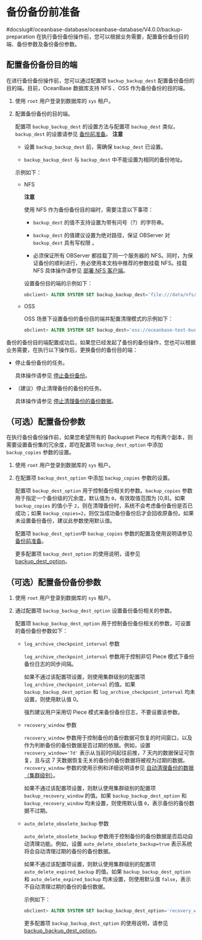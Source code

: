 备份备份前准备 
============================
#docslug#/oceanbase-database/oceanbase-database/V4.0.0/backup-preparation
在执行备份备份操作前，您可以根据业务需要，配置备份备份目的端、备份参数及备份备份参数。

配置备份备份目的端 
------------------------------

在进行备份备份操作前，您可以通过配置项 `backup_backup_dest` 配置备份备份的目的端。目前，OceanBase 数据库支持 NFS 、OSS 作为备份备份的目的端。

1. 使用 `root` 用户登录到数据库的 `sys` 租户。

   

2. 配置备份备份的目的端。

   配置项 `backup_backup_dest` 的设置方法与配置项 `backup_dest` 类似，`backup_dest` 的设置请参见 [备份前准备](../../3.back-up-data-at-the-cluster-level/1.backup-by-using-the-command-line-1/1.preparation-before-backup.md)。
   **注意**

   
   * 设置 `backup_backup_dest` 前，需确保 `backup_dest` 已设置。

     
   
   * `backup_backup_dest` 与 `backup_dest` 中不能设置为相同的备份地址。

     
   

   

   示例如下：
   * NFS

     **注意**

     

     使用 NFS 作为备份备份目的端时，需要注意以下事项：
     * `backup_dest` 的值不支持设置为带有问号（?）的字符串。

       
     
     * `backup_dest` 的值建议设置为绝对路径，保证 OBServer 对`backup_dest` 具有写权限 。

       
     
     * 必须保证所有 OBServer 都挂载了同一个服务器的 NFS。同时，为保证备份的顺利进行，务必使用本文档中推荐的参数挂载 NFS。挂载 NFS 具体操作请参见 [部署 NFS 客户端](../../2.deploy-nfs-1.md)。

       
     

     

     设置备份目的端的示例如下：

     ```sql
     obclient> ALTER SYSTEM SET backup_backup_dest='file:///data/nfs/backup_backup';
     ```

     
   
   * OSS

     OSS 场景下设置备份的备份目的端并配置清理模式的示例如下：

     ```sql
     obclient> ALTER SYSTEM SET backup_dest='oss://oceanbase-test-bucket/backup_backup/?host=xxx.aliyun-inc.com&access_id=xxx&access_key=xxx&delete_mode=delete';
     ```

     
   

   




备份的备份目的端配置成功后，如果您已经发起了备份的备份操作，您也可以根据业务需要，在执行以下操作后，更换备份的备份目的端：

* 停止备份备份的任务。

  具体操作请参见 [停止备份备份](../6.stop-backup-backup.md)。
  

* （建议）停止清理备份的备份的任务。

  具体操作请参见 [停止清理备份的备份数据](../9.stop-cleaning-backup-backup-data.md)。
  




（可选）配置备份参数 
-------------------------------

在执行备份备份操作前，如果您希望所有的 Backupset Piece 均有两个副本，则需要设置备份集的冗余度，即在配置项 `backup_dest_option` 中添加 `backup_copies` 参数的设置。

1. 使用 `root` 用户登录到数据库的 `sys` 租户。

   

2. 在配置项 `backup_dest_option` 中添加 `backup_copies` 参数的设置。

   配置项 `backup_dest_option` 用于控制备份相关的参数。`backup_copies` 参数用于指定一个备份级的冗余度，默认值为 `0`，有效取值范围为 \[0,8\]。如果 `backup_copies` 的值小于 `2`，则在清理备份时，系统不会考虑备份备份是否已成功；如果 `backup_copies=2`，则仅当成功备份备份后才会回收原备份。如果未设置备份备份，建议此参数使用默认值。

   配置项 `backup_dest_option`中 `backup_copies` 参数的配置及使用说明请参见 [备份前准备](../../3.back-up-data-at-the-cluster-level/1.backup-by-using-the-command-line-1/1.preparation-before-backup.md)。

   更多配置项 `backup_dest_option` 的使用说明，请参见 [backup_dest_option](../../../../13.system-reference/1.reference-mysql-mode/3.system-configuration-items-1/3.cluster-level-configuration-items-1/17.backup_dest_option-1-2-3.md)。
   




（可选）配置备份备份参数 
---------------------------------

1. 使用 `root` 用户登录到数据库的 `sys` 租户。

   

2. 通过配置项 `backup_backup_dest_option` 设置备份备份相关的参数。

   配置项 `backup_backup_dest_option` 用于控制备份备份相关的参数，可设置的备份备份参数如下：
   * `log_archive_checkpoint_interval` 参数

     `log_archive_checkpoint_interval` 参数用于控制非切 Piece 模式下备份备份日志的同步间隔。

     如果不通过该配置项设置，则使用集群级别的配置项 `log_archive_checkpoint_interval` 的值。如果 `backup_backup_dest_option` 和 `log_archive_checkpoint_interval` 均未设置，则使用默认值 0。

     强烈建议用户采用切 Piece 模式来备份备份日志，不要设置该参数。
     
   
   * `recovery_window` 参数

     `recovery_window` 参数用于控制备份的备份数据可恢复的时间窗口，以及作为判断备份的备份数据是否过期的依据。例如，设置 `recovery_window='7d'` 表示从当前时间起往前推，7 天内的数据保证可恢复，且与这 7 天数据恢复无关的备份的备份数据将被视为过期的数据。`recovery_window` 参数的使用示例和详细说明请参见 [自动清理备份的数据（集群级别）](../../3.back-up-data-at-the-cluster-level/7.automatically-delete-backed-up-data-1.md)。

     如果不通过该配置项设置，则默认使用集群级别的配置项 `backup_recovery_window` 的值。如果 `backup_backup_dest_option` 和 `backup_recovery_window` 均未设置，则使用默认值 `0`，表示备份的备份数据不过期。
     
   
   * `auto_delete_obsolete_backup` 参数

     `auto_delete_obsolete_backup` 参数用于控制备份的备份数据是否启动自动清理功能。例如，设置 `auto_delete_obsolete_backup=true` 表示系统将会自动清理过期的备份的备份数据。

     如果不通过该配置项设置，则默认使用集群级别的配置项 `auto_delete_expired_backup` 的值。如果 `backup_backup_dest_option` 和 `auto_delete_expired_backup` 均未设置，则使用默认值 `false`，表示不自动清理过期的备份的备份数据。

     示例如下：

     ```sql
     obclient> ALTER SYSTEM SET backup_backup_dest_option='recovery_window=14d&auto_delete_obsolete_backup=true';
     ```

     

     更多配置项 `backup_backup_dest_option` 的使用说明，请参见 [backup_backup_dest_option](../../../../13.system-reference/1.reference-mysql-mode/3.system-configuration-items-1/3.cluster-level-configuration-items-1/12.backup_backup_dest_option-1-2-3.md)。
     
   

   



